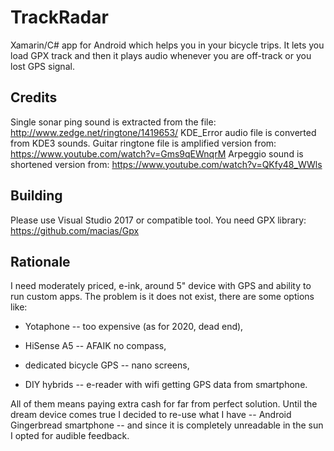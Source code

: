 # TrackRadar

Xamarin/C# app for Android which helps you in your bicycle trips. It lets you load GPX track and then it plays audio whenever you are off-track 
or you lost GPS signal.

## Credits

Single sonar ping sound is extracted from the file: http://www.zedge.net/ringtone/1419653/
KDE_Error audio file is converted from KDE3 sounds.
Guitar ringtone file is amplified version from: https://www.youtube.com/watch?v=Gms9qEWnqrM
Arpeggio sound is shortened version from: https://www.youtube.com/watch?v=QKfy48_WWls

## Building

Please use Visual Studio 2017 or compatible tool. You need GPX library: https://github.com/macias/Gpx

## Rationale

I need moderately priced, e-ink, around 5" device with GPS and ability to run custom apps. The problem is it does not exist, there are some options like:

* Yotaphone -- too expensive (as for 2020, dead end),

* HiSense A5 -- AFAIK no compass,

* dedicated bicycle GPS -- nano screens,

* DIY hybrids -- e-reader with wifi getting GPS data from smartphone.

All of them means paying extra cash for far from perfect solution. Until the dream device comes true I decided to re-use what I have -- Android Gingerbread smartphone --
and since it is completely unreadable in the sun I opted for audible feedback. 

